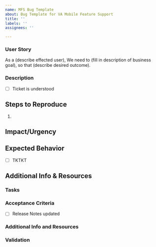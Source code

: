 ```yaml
---
name: MFS Bug Template
about: Bug Template for VA Mobile Feature Support
title: ''
labels: ''
assignees: ''

---
```


### User Story
As a (describe effected user), 
We need to (fill in description of business goal),
so that (describe desired outcome).
<!--_**Required.** Please note you can have more than one story, if applicable. If this is technical work to achieve a larger initiative, the user story should represent that piece of the initiative so it’s clear what problem we are solving._-->

### Description
<!--What is this ticket trying to accomplish? Be specific about where the scope starts and ends. What business objective are we trying to meet? Specify what should or shouldn't change for the end user. <!--_**Required.** Describe the problem._-->
- [ ] Ticket is understood

## Steps to Reproduce
<!--_**Required.** Provide information on what steps you are aware of that produce this undesired outcome.._-->
1. 

<!--
## Workaround
Is there something we can do to work around this issue in the meantime? Document this possible solution with as much detail, screen shots and guidance as possible. 
-->

## Impact/Urgency
<!--_**Required.** Describe the impact this bug has on our system, clients, and/or team._-->

## Expected Behavior
<!--_**Required.** Describe the desired outcome if this were functioning as expected. Include a checklist if applicable._-->
- [ ] TKTKT

<!--
## QA Considerations
_For QA to populate. Leave blank if QA is not applicable on this ticket._
-->

## Additional Info & Resources


### Tasks
<!--List each-->
<!--Task required to complete the work-->
<!--As a checkbox-->

### Acceptance Criteria
<!--List the things that will help you answer the question: "How do I know when I'm done with this ticket?"-->
- [ ] Release Notes updated

### Additional Info and Resources
<!--A place for any other relevant items. This can include research questions for SPIKEs, assumptions, links to Figma files, etc.-->

### Validation
<!--Internal validation steps and requirements before submitting a PR for external approval-->
